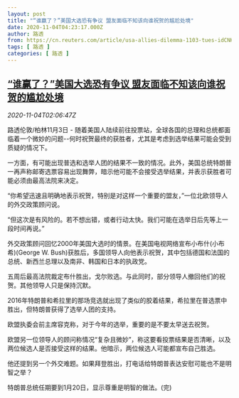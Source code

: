 ```yaml
---
layout: post
title: "“谁赢了？”美国大选恐有争议 盟友面临不知该向谁祝贺的尴尬处境"
date: 2020-11-04T04:23:17.000Z
author: 路透
from: https://cn.reuters.com/article/usa-allies-dilemma-1103-tues-idCNKBS27K095
tags: [ 路透 ]
categories: [ 路透 ]
---
```

<!--1604463797000-->
[“谁赢了？”美国大选恐有争议 盟友面临不知该向谁祝贺的尴尬处境](https://cn.reuters.com/article/usa-allies-dilemma-1103-tues-idCNKBS27K095)
------

<div>
<div><i>2020-11-04T02:06:47Z</i></div><p>路透伦敦/柏林11月3日 - 随着美国人陆续前往投票站，全球各国的总理和总统都面临着一个微妙的问题--何时祝贺最终的获胜者，尤其是考虑到选举结果可能会受到质疑的情况下。</p><p>一方面，有可能出现普选和选举人团的结果不一致的情况。此外，美国总统特朗普一再声称邮寄选票容易出现舞弊，暗示他可能不会接受选举结果，并表示获胜者可能必须由最高法院来决定。</p><p>“你希望迅速且明确地表示祝贺，特别是对这样一个重要的盟友，”一位北欧领导人的外交政策顾问说。</p><p>“但这次是有风险的。若不想出错，或者行动太快。我们可能在选举日后先等上一段时间再说。”</p><p>外交政策顾问回忆2000年美国大选时的情景。在美国电视网络宣布小布什(小布希)(George W. Bush)获胜后，多国领导人向他表示祝贺，其中包括德国和法国的总统、新西兰总理以及南非、韩国和日本的执政党。</p><p>五周后最高法院裁定布什胜出，戈尔败选。与此同时，部分领导人撤回他们的祝贺。其他领导人只是保持沉默。</p><p>2016年特朗普和希拉里的那场竞选就出现了类似的胶着结果，希拉里在普选票中胜出，但特朗普获得了选举人团的支持。</p><p>欧盟执委会前主席容克称，对于今年的选举，重要的是不要太早送去祝贺。</p><p>欧盟另一位领导人的顾问称情况“复杂且微妙”，称这要看投票结果是否清晰，以及两位候选人是否接受这样的结果。他暗示，两位候选人可能都宣布自己胜选。</p><p>他还提到另一个外交难题。如果拜登胜出，打电话给特朗普表达安慰可能也不是明智之举？</p><p>特朗普总统任期要到1月20日，显示尊重是明智的做法。(完)</p>
</div>
